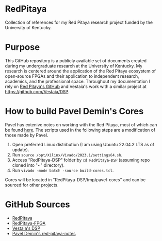 # RedPitaya
Collection of references for my Red Pitaya research project funded by the University of Kentucky.

# Purpose
This GitHub repository is a publicly available set of documents created during my undergraduate research at the University of Kentucky. My research is centered around the application of the Red Pitaya ecosystem of open-source FPGAs and their application to independent research, academics, and the professional space. Throughout my documentation I rely on [Red Pitaya's GitHub](https://github.com/RedPitaya/RedPitaya.git) and Vestaia's work with a similar project at https://github.com/Vestaia/DSP.

# How to build Pavel Demin's Cores
Pavel has extenive notes on working with the Red Pitaya, most of which can be found [here](https://github.com/pavel-demin/red-pitaya-notes/tree/master). The scripts used in the following steps are a modification of those made by Pavel.
1. Open preferred Linux distribution (I am using Ubuntu 22.04.2 LTS as of update).
2. Run `source /opt/Xilinx/Vivado/2023.1/settings64.sh`.
3. Access "RedPitaya-DSP" folder by `cd RedPitaya-DSP` (assuming repo cloned into "~" directory).
4. Run `vivado -mode batch -source build-cores.tcl`.

Cores will be located in "RedPitaya-DSP/tmp/pavel-cores" and can be sourced for other projects.

# GitHub Sources
* [RedPitaya](https://github.com/RedPitaya/RedPitaya)
* [RedPitaya-FPGA](https://github.com/RedPitaya/RedPitaya-FPGA/tree/master)
* [Vestaia's DSP](https://github.com/Vestaia/DSP/tree/main)
* [Pavel Demin's red-pitaya-notes](https://github.com/pavel-demin/red-pitaya-notes/tree/master)
